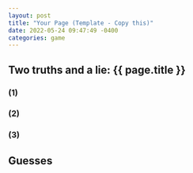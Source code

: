 ```yaml
---
layout: post
title: "Your Page (Template - Copy this)"
date: 2022-05-24 09:47:49 -0400
categories: game
---
```


## Two truths and a lie: {{ page.title }}

### (1)

### (2)

### (3)

## Guesses
